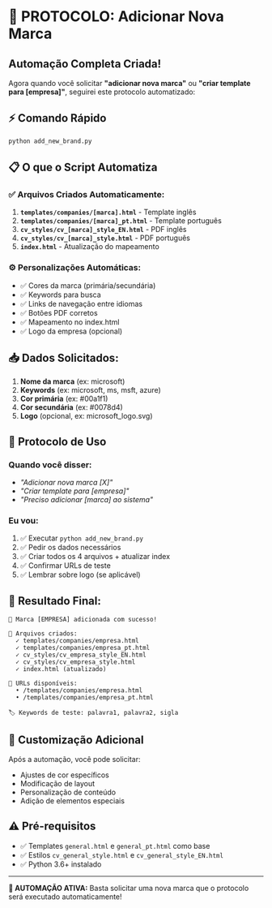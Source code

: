 # 🚀 PROTOCOLO: Adicionar Nova Marca

## Automação Completa Criada!

Agora quando você solicitar **"adicionar nova marca"** ou **"criar template para [empresa]"**, seguirei este protocolo automatizado:

## ⚡ Comando Rápido
```bash
python add_new_brand.py
```

## 📋 O que o Script Automatiza

### ✅ Arquivos Criados Automaticamente:
1. **`templates/companies/[marca].html`** - Template inglês
2. **`templates/companies/[marca]_pt.html`** - Template português  
3. **`cv_styles/cv_[marca]_style_EN.html`** - PDF inglês
4. **`cv_styles/cv_[marca]_style.html`** - PDF português
5. **`index.html`** - Atualização do mapeamento

### ⚙️ Personalizações Automáticas:
- ✅ Cores da marca (primária/secundária)
- ✅ Keywords para busca
- ✅ Links de navegação entre idiomas
- ✅ Botões PDF corretos
- ✅ Mapeamento no index.html
- ✅ Logo da empresa (opcional)

## 📥 Dados Solicitados:
1. **Nome da marca** (ex: microsoft)
2. **Keywords** (ex: microsoft, ms, msft, azure)
3. **Cor primária** (ex: #00a1f1)
4. **Cor secundária** (ex: #0078d4)
5. **Logo** (opcional, ex: microsoft_logo.svg)

## 🎯 Protocolo de Uso

### Quando você disser:
- *"Adicionar nova marca [X]"*
- *"Criar template para [empresa]"*
- *"Preciso adicionar [marca] ao sistema"*

### Eu vou:
1. ✅ Executar `python add_new_brand.py`
2. ✅ Pedir os dados necessários
3. ✅ Criar todos os 4 arquivos + atualizar index
4. ✅ Confirmar URLs de teste
5. ✅ Lembrar sobre logo (se aplicável)

## 🔄 Resultado Final:
```
🎉 Marca [EMPRESA] adicionada com sucesso!

📄 Arquivos criados:
  ✓ templates/companies/empresa.html
  ✓ templates/companies/empresa_pt.html  
  ✓ cv_styles/cv_empresa_style_EN.html
  ✓ cv_styles/cv_empresa_style.html
  ✓ index.html (atualizado)

🔗 URLs disponíveis:
  • /templates/companies/empresa.html
  • /templates/companies/empresa_pt.html

🏷️ Keywords de teste: palavra1, palavra2, sigla
```

## 🎨 Customização Adicional

Após a automação, você pode solicitar:
- Ajustes de cor específicos
- Modificação de layout
- Personalização de conteúdo
- Adição de elementos especiais

## ⚠️ Pré-requisitos
- ✅ Templates `general.html` e `general_pt.html` como base
- ✅ Estilos `cv_general_style.html` e `cv_general_style_EN.html`
- ✅ Python 3.6+ instalado

---

**🤖 AUTOMAÇÃO ATIVA:** Basta solicitar uma nova marca que o protocolo será executado automaticamente!